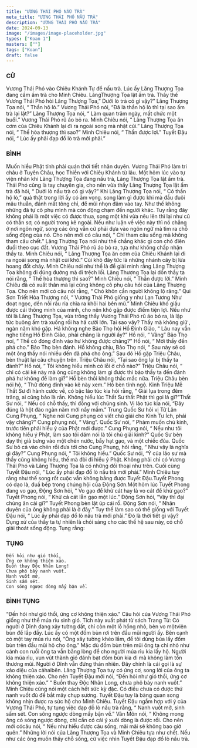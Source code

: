 ```yaml
---
title: "ƯƠNG THÁI PHÓ NẤU TRÀ"
meta_title: "ƯƠNG THÁI PHÓ NẤU TRÀ"
description: "ƯƠNG THÁI PHÓ NẤU TRÀ"
date: 2024-09-13
image: "/images/image-placeholder.jpg"
types: ["Koan 1"]
masters: [""]
tags: ["Koan"]
draft: false
---
```


### CỬ 
Vương Thái Phó vào Chiêu Khánh Tự để nấu trà. Lúc ấy Lăng Thượng Tọa đang cầm ấm trà cho Minh Chiêu. LãngThượng Tọa lật ấm trà. Thấy thế Vương Thái Phó hỏi Lãng Thượng Tọa,” Dưới lò trà có gì vậy?” Lãng Thượng Tọa nói, “ Thần hộ lò.” Vương Thái Phó nói, “Đã là thần hộ lò thì tại sao ấm trà lại lật?” Lãng Thượng Tọa nói, “ Làm quan trăm ngày, mất chức một buổi.” Vương Thái Phó rũ áo bỏ ra.
Minh Chiêu nói, “ Lãng Thượng Tọa ăn cơm của Chiêu Khánh lại đi ra ngoài song mà nhặt củi.” Lãng Thượng Tọa nói, “ Thế hòa thượng thì sao?” Minh Chiêu nói, “ Thần được lợi.”
Tuyết Đậu nói, “ Lúc ấy phải đạp đổ lò trà mới phải.”

### BÌNH 
Muốn hiểu Phật tính phải quán thời tiết nhân duyên. Vương Thái Phó làm tri châu ở Tuyên Châu, học Thiền với Chiêu Khánh từ lâu. Một hôm lúc vào tự viện nhân khi Lãng Thượng Tọa đang nấu trà, Lãng Thượng Tọa lật ấm trà. Thái Phó cũng là tay chuyên gia, cho nên vừa thấy Lãng Thượng Tọa lật ấm trà đã hỏi, “ Dưới lò nấu trà có gì vậy?” Khi Lãng Thượng Tọa nói, “ Có thần hộ lò,” quả thật trong lời ấy có âm vọng. song làm gì được khi mà đầu đuôi mâu thuẫn, đánh mất tông chỉ, để mũi nhọn đâm vào tay. Như thế không những đã tự cô phụ mình mà còn động chạm đến người khác.
Tuy rằng đây không phải là một việc có được thua, song một khi vừa nêu lên thì lại như cũ có thân sơ, có người trong kẻ ngoài. Nếu như luận về việc này thì nó chẳng ở nơi ngôn ngữ, song các ông vẫn cứ phải dựa vào ngôn ngữ mà tìm ra chỗ sống động của nó. Cho nên mới có câu nói, “ Chỉ tham câu sống mà không tham câu chết.” Lãng Thượng Tọa nói như thế chẳng khác gì con chó điên đuổi theo cục đất. Vương Thái Phó rũ áo bỏ ra, tựa như không chấp nhận thầy ta.
Minh Chiêu nói, “ Lãng Thượng Tọa ăn cơm của Chiêu Khánh lại đi ra ngoài song mà nhặt củi khô.” Củi khô đây tức là những nhánh cây bị lửa hoang đốt cháy. Minh Chiêu nói như thế là để giải minh rằng Lãng Thượng Tọa không đi đúng đường mà đi trệch lối. Lãng Thượng Tọa lại dồn thầy ta nói rằng, “ Thế hòa thượng thì sao?” Minh Chiêu nói, “ Thần được lời.” Minh Chiêu đã có xuất thân mà lại cũng không cô phụ câu hỏi của Lãng Thượng Tọa. Cho nên mới có câu nói rằng, “ Chó khôn cắn người không lộ răng.”
Qui Sơn Triết Hòa Thượng nói, “ Vương Thái Phó giống y như Lạn Tương Như đoạt ngọc, đến nỗi râu ria chĩa ra khỏi hai bên mũ.” Minh Chiêu khó giấu được cái thông minh của mình, cho nên khó gặp được điểm tiện lợi. Nếu như tôi là Lãng Thượng Tọa, vừa trông thấy Vương Thái Phó rũ áo bỏ ra, là lập tức buông ấm trà xuống rồi ha hã cười lớn. Tại sao vậy? Thấy mà không giữ , ngàn năm khó gặp.
Há không nghe Bảo Thọ hỏi Hồ Đinh Giảo, “ Lâu nay vẫn nghe tiếng Hồ Đinh Giảo, phải chăng là người ấy?” Hồ nói, “ Vâng” Bảo Thọ noí, “ Thế có đóng đinh vào hư không được chăng?” Hồ nói, “ Mời thầy đến phá cho.” Bảo Thọ bèn đánh. Hồ không chịu, Bảo Thọ nói, “ Sau này sẽ có một ông thầy nói nhiều đến đã phá cho ông.” Sau đó Hồ gặp Triệu Châu, bèn thuật lại câu chuyện trên. Triệu Châu nói, “Tại sao ông lại bị thầy ta đánh?” Hồ nói, “ Tôi không hiểu mình có lỗi ở chỗ nào?” Triệu Châu nói, “ chỉ có cái kẽ này mà ông cũng không làm gì được thì bảo thầy ta đến đánh phá hư không để làm gì?” Hồ bèn thôi không thắc mắc nữa. Triệu Châu bèn nói hộ, “ Thử đóng đinh vào kẽ này xem.” Hồ bèn tĩnh ngộ.
Kinh Triệu Mễ Thất Sư đi hành cước về, có bậc lão túc kia hỏi rằng, “ Giải lụa trong đêm trăng, ai cũng bảo là rắn. Không hiểu lúc Thất Sư thất Phật thì gọi là gì?”Thất Sư nói, “ Nếu có chỗ thấy, thì đồng với chúng sinh. Vị lão túc kia nói, “Đây đúng là hột đào ngàn năm mới nẩy mầm.”
Trung Quốc Sư hỏi vị Tử Lân Cung Phụng, “ Nghe nói Cung phụng có viết chú giải cho Kinh Tư Ích, phải vậy chăng?” Cung phụng nói, “ Vâng”. Quốc Sư nói, “ Phàm muốn chú kinh, trước tiên phải hiểu ý của Phật mới được.” Cung Phụng nói, “ Nếu như tôi không hiểu ý Phật, làm sao tôi dám nói là tôi chú giải kinh?” Quốc Sư bèn dạy thị giả bưng vào một chén nước, bẩy hạt gạo, và một chiếc đũa. Quốc Sư bỏ cả vào chén rồi đưa tới cho Cung Phụng, hỏi rằng, “ Như vậy là nghĩa gì đây?” Cung Phụng nói, “ Tôi không hiểu.” Quốc Sư nói, “Ý của lão sư mà thầy cũng không hiểu, thế mà đòi đi hiểu ý Phật. Không phải chỉ có Vương Thái Phó và Lãng Thượng Tọa là có những đối thoại như trên.
Cuối cùng Tuyết Đậu nói, “ Lúc ấy phải đạp đổ lò nấu trà mới phải.” Minh Chiêu tuy rằng như thế song rốt cuộc vẫn không bằng được Tuyết Đậu.Tuyết Phong có dạo là, đuầ bếp trong chúng hội của Động Sơn.Một hôm lúc Tuyết Phong đang vo gạo, Động Sơn hỏi, “ Vo gạo để khử cát hay là vo cát để khử gạo?” Tuyết Phong nói, “ Khử cả cát lẫn gạo một lúc.” Động Sơn hỏi, “Vậy thì đại chúng ăn cái gì?” Tuyết Phong bèn lật úp cái rổ. Động Sơn nói, “ Nhân duyên của ông không phải là ở đây.” Tuy thế làm sao có thể giống với Tuyết Đậu nói, “ Lúc ấy phải đạp đổ lò nấu trà mới phải.” Đó là thời tiết gì vậy? Dụng xứ của thầy ta tự nhiên là chói sáng cho các thế hệ sau này, có chỗ giải thoát sống động. Tụng rằng:

### TỤNG
```
Đến hỏi như gió thổi,
Ứng cơ không thiện xảo.
Buồn thay Độc Nhãn Long!
Chưa phô bầy nanh vuốt.
Nanh vuốt mở,
Sinh sấm sét.
Con sóng ngược dòng mấy bận về.
```

### BÌNH TỤNG
“Đến hỏi như gió thổi, ứng cơ không thiện xảo.” Câu hỏi của Vương Thái Phó giống như thể múa rìu sinh gió. Tích này xuất phát từ sách Trang Tử: Có người ở Dĩnh đang xây tường đất, chỉ còn một lỗ hổng nhỏ, bèn vo mộtviên bùn để lấp đầy. Lúc ấy có một đốm bùn rơi trên đầu mũi người ấy. Bên cạnh có một tay múa rìu nói, “Ông xây tường khéo lắm, để tôi dùng búa lấy đốm bùn trên đầu mũi hộ cho ông.” Mặc dù đốm bùn trên mũi ông ta chỉ nhỏ như cánh con ruồi ông ta vẫn bằng lòng để cho người múa rìu kia lấy hộ. Người kia múa rìu, vun vút thành gió đánh bạt đốm bùn kia đi mà không làm tổn thương mũi. Người ở Dĩnh vẫn đứng thản nhiên. Đây chính là cái gọi là sự xảo diệu của cảhaibên. Lãng Thượng Tọa tuy có ứng cơ, song lời của ông ta không thiện xảo. Cho nên Tuyết Đậu mới nói, “Đến hỏi như gió thổi, ứng cơ không thiện xảo.”
“ Buồn thay Độc Nhãn Long, chưa phô bày nanh vuốt.” Minh Chiêu cũng nói một cách hết sức kỳ đặc. Có điều chưa có được thứ nanh vuốt đủ để bắt mây chụp sương. Tuyết Đậu tuy là bàng quan song không nhịn được ra sức hộ cho Minh Chiêu.
Tuyết Đậu ngầm hợp với ý của Vương Thái Phó, tự tụng việc đạp đỗ lò nấu trà rằng, “ Nanh vuốt mở, sinh sấm sét. Con sông ngược dòng mấy bận về.” Vân Môn nói, “ Không mong ông có sóng ngược dòng, chỉ cần có cái ý xuôi dòng là được rồi. Cho nên mới cócâu nói, “ Nếu như hiểu được câu sống, mãi mãi sẽ không bao giờ quên.” Những lời nói của Lãng Thượng Tọa và Minh Chiêu tựa như chết. Nếu như các ông muốn thấy chỗ sống, cứ việc nhìn Tuyết Đậu đạp đổ lò nấu trà.
 
